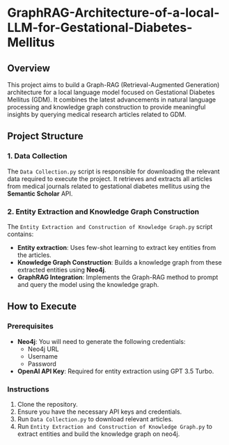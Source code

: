 # GraphRAG-Architecture-of-a-local-LLM-for-Gestational-Diabetes-Mellitus

## Overview

This project aims to build a Graph-RAG (Retrieval-Augmented Generation) architecture for a local language model focused on Gestational Diabetes Mellitus (GDM). It combines the latest advancements in natural language processing and knowledge graph construction to provide meaningful insights by querying medical research articles related to GDM.

## Project Structure

### 1. Data Collection

The `Data Collection.py` script is responsible for downloading the relevant data required to execute the project. It retrieves and extracts all articles from medical journals related to gestational diabetes mellitus using the **Semantic Scholar** API.

### 2. Entity Extraction and Knowledge Graph Construction

The `Entity Extraction and Construction of Knowledge Graph.py` script contains:

- **Entity extraction**: Uses few-shot learning to extract key entities from the articles.
- **Knowledge Graph Construction**: Builds a knowledge graph from these extracted entities using **Neo4j**.
- **GraphRAG Integration**: Implements the Graph-RAG method to prompt and query the model using the knowledge graph.

## How to Execute

### Prerequisites
- **Neo4j**: You will need to generate the following credentials:
  - Neo4j URL
  - Username
  - Password
- **OpenAI API Key**: Required for entity extraction using GPT 3.5 Turbo.

### Instructions
1. Clone the repository.
2. Ensure you have the necessary API keys and credentials.
3. Run `Data Collection.py` to download relevant articles.
4. Run `Entity Extraction and Construction of Knowledge Graph.py` to extract entities and build the knowledge graph on neo4j.
